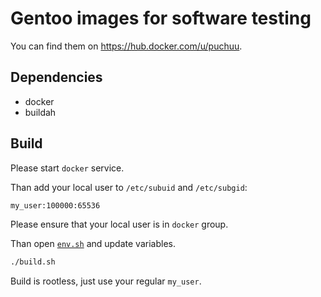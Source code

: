 # Gentoo images for software testing

You can find them on https://hub.docker.com/u/puchuu.

## Dependencies

- docker
- buildah

## Build

Please start `docker` service.

Than add your local user to `/etc/subuid` and `/etc/subgid`:

```sh
my_user:100000:65536
```

Please ensure that your local user is in `docker` group.

Than open [`env.sh`](env.sh) and update variables.

```sh
./build.sh
```

Build is rootless, just use your regular `my_user`.
